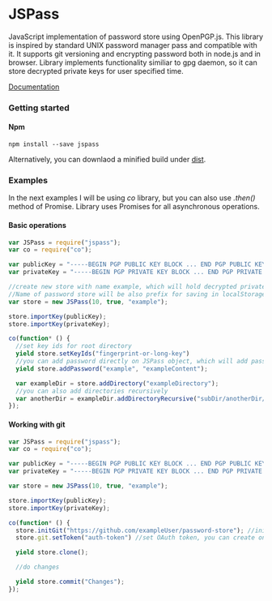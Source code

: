 JSPass
==========

JavaScript implementation of password store using OpenPGP.js.
This library is inspired by standard UNIX password manager pass and compatible with it. It supports git versioning and encrypting password both in node.js and in browser. Library implements functionality similiar to gpg daemon, so it can store decrypted private keys for user specified time.

[Documentation](https://doclets.io/pr0digi/jspass/master)

### Getting started

#### Npm
    npm install --save jspass


Alternatively, you can downlaod a minified build under [dist](https://github.com/pr0digi/jspass/tree/master/dist).


### Examples

In the next examples I will be using *co* library, but you can also use *.then()* method of Promise. Library uses Promises for all asynchronous operations.

#### Basic operations

```js
var JSPass = require("jspass");
var co = require("co");

var publicKey = "-----BEGIN PGP PUBLIC KEY BLOCK ... END PGP PUBLIC KEY BLOCK-----";
var privateKey = "-----BEGIN PGP PRIVATE KEY BLOCK ... END PGP PRIVATE KEY BLOCK-----";

//create new store with name example, which will hold decrypted private keys for 10 seconds and store keys in LocalStorage
//Name of password store will be also prefix for saving in localStorage
var store = new JSPass(10, true, "example");

store.importKey(publicKey);
store.importKey(privateKey);

co(function* () {
  //set key ids for root directory
  yield store.setKeyIds("fingerprint-or-long-key")
  //you can add password directly on JSPass object, which will add password to the root directory
  yield store.addPassword("example", "exampleContent");

  var exampleDir = store.addDirectory("exampleDirectory");
  //you can also add directories recursively
  var anotherDir = exampleDir.addDirectoryRecursive("subDir/anotherDir/");
});
```

#### Working with git

```js
var JSPass = require("jspass");
var co = require("co");

var publicKey = "-----BEGIN PGP PUBLIC KEY BLOCK ... END PGP PUBLIC KEY BLOCK-----";
var privateKey = "-----BEGIN PGP PRIVATE KEY BLOCK ... END PGP PRIVATE KEY BLOCK-----";

var store = new JSPass(10, true, "example");

store.importKey(publicKey);
store.importKey(privateKey);

co(function* () {
  store.initGit("https://github.com/exampleUser/password-store"); //initialize git, password store currently supports GitHub
  store.git.setToken("auth-token") //set OAuth token, you can create one using JSPass with method JSPass.git.createAuthToken, see documentation

  yield store.clone();

  //do changes

  yield store.commit("Changes");
});
```